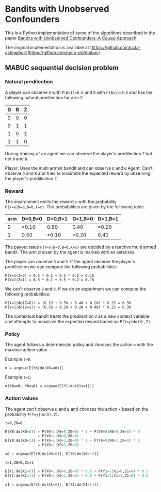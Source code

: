 # Bandits with Unobserved Confounders
This is a Python implementation of some of the algorithms described in the paper [Bandits with Unobserved Confounders: A Causal Approach](https://ftp.cs.ucla.edu/pub/stat_ser/r460.pdf)

The original implementation is available at [https://github.com/ucla-csl/mabuc](https://github.com/ucla-csl/mabuc)

## MABUC sequential decision problem

### Natural predilection
A player can observe `D` with `P(D=1)=0.5` and `B` with `P(B=1)=0.5` and has the following natural predilection for arm `Z`:

| D | B | Z |
|---|---|---|
| 0 | 0 | 0 |
| 0 | 1 | 1 |
| 1 | 0 | 1 |
| 1 | 1 | 0 |

During training of an agent we can observe the player's predilection `Z` but not `D` and `B`.

Player: Uses the multi armed bandit and can observe `D` and `B`
Agent: Can't observe `D` and `B` and tries to maximize the expected reward by observing the player's predilection `Z`

### Reward
The environment emits the reward `y` with the probability `P(Y=y|D=d,B=b,X=x)`. The probabilities are given by the following table.

arm | D=0,B=0 | D=0,B=1 | D=1,B=0 | D=1,B=1 |
---|---|---|---|---|
0 | *0.10 | 0.50 | 0.40 | *0.20 |
1 | 0.50 | *0.10 | *0.20 | 0.40 |

The payout rates `P(Y=y|D=d,B=b,X=x)` are decided by a reactive multi armed bandit. The arm chosen by the agent is marked with an asterisks.

The player can observe `B` and `D`. If the agent observe the player's predilection we can compute the following probabilities:
```
P(Y=1|Z=0) = 0.5 * 0.1 + 0.5 * 0.2 = 0.15
P(Y=1|Z=1) = 0.5 * 0.1 + 0.5 * 0.2 = 0.15
```
We can't observe `B` and `D`. If we do an experiment we can compute the following probabilities:

```
P(Y=1|do(Z=0)) = (0.10 + 0.50 + 0.40 + 0.20) * 0.25 = 0.30
P(Y=1|do(Z=1)) = (0.50 + 0.10 + 0.20 + 0.40) * 0.25 = 0.30
```

The contextual bandit treats the predilection `Z` as a new context variable and attempts to maximize the expected reward based on `P(Y=y|do(X),Z)`.

### Policy
The agent follows a deterministic policy and chooses the action `x` with the maximal action value.

Example `t=0`:
```
π = argmax[E[Y0|do(X0=x0)]]
```

Example `t=1`:
```
π(X0=x0, Y0=y0) = argmax[E[Y1|do(X1=x1)]]
```

### Action values
The agent can't observe `D` and `B` and chooses the action `x` based on the probability `P(Y=y|do(X),Z)`.

`t=0,Z0=0`
``` Python
E[Y0|do(X0=0)] = P(Y0=1|X0=0,Z0=0) * 1 + P(Y0=0|X0=0,Z0=0) * 0
               = P(Y0=1|X0=0,Z0=0)
E[Y0|do(X0=1)] = P(Y0=1|X0=1,Z0=0) * 1 + P(Y0=0|X0=1,Z0=0) * 0
               = P(Y0=1|X0=1,Z0=0)

x0 = argmax[E[Y0|do(X0=0)], E[Y0|do(X0=1)]]
```

`t=1,Z0=0,Z1=1`
``` Python
E[Y1|do(X1=0)] = P(Y0=1|X0=0,Z0=0) * 0.5 + P(Y1=1|X1=0,Z1=0) * 0.5
E[Y1|do(X1=1)] = P(Y0=1|X0=1,Z0=0) * 0.5 + P(Y1=1|X1=1,Z1=0) * 0.5

x1 = argmax[E[Y1|do(X1=0)], E[Y1|do(X1=1)]]
```



